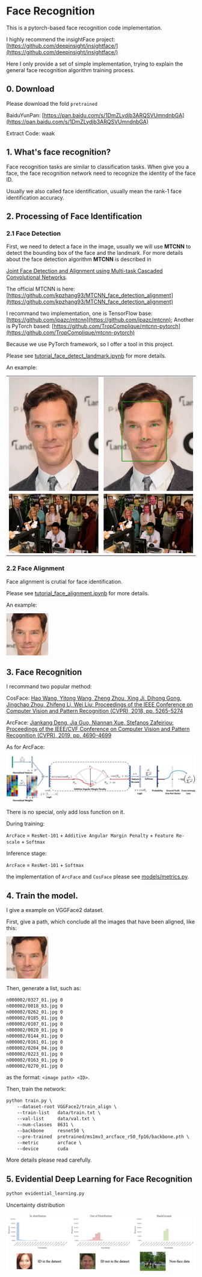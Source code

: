 # Face Recognition

This is a pytorch-based face recognition code implementation.

I highly recommend the insightFace project: [https://github.com/deepinsight/insightface/](https://github.com/deepinsight/insightface/)

Here I only provide a set of simple implementation, trying to explain the general face recognition algorithm training process.

## 0. Download

Please download the fold `pretrained`

BaiduYunPan: [https://pan.baidu.com/s/1DmZLydjb3ARQSVUmndnbGA](https://pan.baidu.com/s/1DmZLydjb3ARQSVUmndnbGA)

Extract Code: waak

## 1. What's face recognition?

Face recognition tasks are similar to classification tasks. When give you a face, the face recognition network need to recognize the identity of the face ID.

Usually we also called face identification, usually mean the rank-1 face identification accuracy.

## 2. Processing of Face Identification

### 2.1 Face Detection

First, we need to detect a face in the image, usually we will use **MTCNN** to detect the bounding box of the face and the landmark. For more details about the face detection algorithm **MTCNN** is described in

[Joint Face Detection and Alignment using Multi-task Cascaded Convolutional Networks](https://arxiv.org/abs/1604.02878).

The official MTCNN is here: [https://github.com/kpzhang93/MTCNN_face_detection_alignment](https://github.com/kpzhang93/MTCNN_face_detection_alignment)

I recommand two implementation, one is TensorFlow base: [https://github.com/ipazc/mtcnn](https://github.com/ipazc/mtcnn);
Another is PyTorch based: [https://github.com/TropComplique/mtcnn-pytorch](https://github.com/TropComplique/mtcnn-pytorch)

Because we use PyTorch framework, so I offer a tool in this project.

Please see [tutorial_face_detect_landmark.ipynb](./tutorial_face_detect_landmark.ipynb) for more details.

An example:

|   |   |
|---|---|
|![](./images/jf.jpg)|![](./images/jf-detected.jpg)|
|![](./images/office.jpg)|![](./images/office-detected.jpg)|

### 2.2 Face Alignment

Face alignment is crutial for face identification.

Please see [tutorial_face_alignment.ipynb](./tutorial_face_alignment.ipynb) for more details.

An example:

![](./images/jf-alignment.jpg)

## 3. Face Recognition

I recommand two popular method:

CosFace: [Hao Wang, Yitong Wang, Zheng Zhou, Xing Ji, Dihong Gong, Jingchao Zhou, Zhifeng Li, Wei Liu; Proceedings of the IEEE Conference on Computer Vision and Pattern Recognition (CVPR), 2018, pp. 5265-5274
](https://openaccess.thecvf.com/content_cvpr_2018/html/Wang_CosFace_Large_Margin_CVPR_2018_paper.html)

ArcFace: [Jiankang Deng, Jia Guo, Niannan Xue, Stefanos Zafeiriou; Proceedings of the IEEE/CVF Conference on Computer Vision and Pattern Recognition (CVPR), 2019, pp. 4690-4699](https://openaccess.thecvf.com/content_CVPR_2019/html/Deng_ArcFace_Additive_Angular_Margin_Loss_for_Deep_Face_Recognition_CVPR_2019_paper.html)

As for ArcFace:

![](./images/ArcFace.jpg)

There is no special, only add loss function on it.

During training:

`ArcFace` = `ResNet-101` + `Additive Angular Margin Penalty` + `Feature Re-scale` + `Softmax`

Inference stage:

`ArcFace` = `ResNet-101` + `Softmax`

the implementation of `ArcFace` and `CosFace` please see [models/metrics.py](models/metrics.py).

## 4. Train the model.

I give a example on VGGFace2 dataset.

First, give a path, which conclude all the images that have been aligned, like this:

![](./images/jf-alignment.jpg)

Then, generate a list, such as:

```shell
n000002/0327_01.jpg 0
n000002/0018_03.jpg 0
n000002/0262_01.jpg 0
n000002/0185_01.jpg 0
n000002/0107_01.jpg 0
n000002/0020_01.jpg 0
n000002/0144_01.jpg 0
n000002/0161_01.jpg 0
n000002/0204_04.jpg 0
n000002/0223_01.jpg 0
n000002/0163_01.jpg 0
n000002/0270_01.jpg 0
```

as the format: `<image path> <ID>`.

Then, train the network:

```shell
python train.py \
    --dataset-root VGGFace2/train_align \
    --train-list   data/train.txt \
    --val-list     data/val.txt \
    --num-classes  8631 \
    --backbone     resnet50 \
    --pre-trained  pretrained/ms1mv3_arcface_r50_fp16/backbone.pth \
    --metric       arcface \
    --device       cuda
```

More details please read carefully.

## 5. Evidential Deep Learning for Face Recognition

```python
python evidential_learning.py
```

Uncertainty distribution

![](./images/EDL.jpg)

